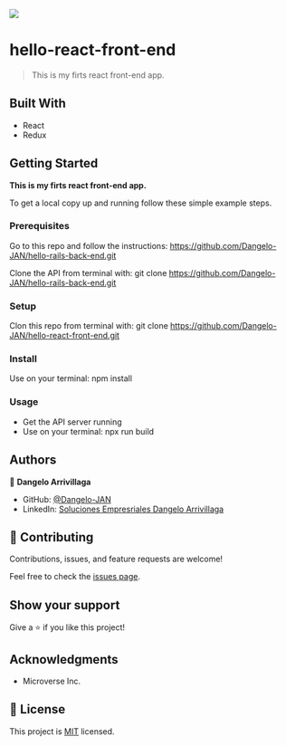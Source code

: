 ![](https://img.shields.io/badge/Microverse-blueviolet)

# hello-react-front-end

> This is my firts react front-end app.


## Built With

- React
- Redux


## Getting Started

**This is my firts react front-end app.**


To get a local copy up and running follow these simple example steps.

### Prerequisites

Go to this repo and follow the instructions: https://github.com/Dangelo-JAN/hello-rails-back-end.git

Clone the API from terminal with: git clone https://github.com/Dangelo-JAN/hello-rails-back-end.git
### Setup

Clon this repo from terminal with: git clone https://github.com/Dangelo-JAN/hello-react-front-end.git
### Install

Use on your terminal: npm install
### Usage

- Get the API server running
- Use on your terminal: npx run build 

## Authors

👤 **Dangelo Arrivillaga**

- GitHub: [@Dangelo-JAN](https://github.com/Dangelo-JAN)
- LinkedIn: [Soluciones Empresriales Dangelo Arrivillaga](https://www.linkedin.com/in/soluciones-empresariales-dangelo-arrivillaga-2a144718a/)

## 🤝 Contributing

Contributions, issues, and feature requests are welcome!

Feel free to check the [issues page](../../issues/).

## Show your support

Give a ⭐️ if you like this project!

## Acknowledgments

- Microverse Inc.

## 📝 License

This project is [MIT](./MIT.md) licensed.
